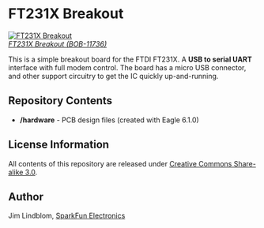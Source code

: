 FT231X Breakout
========================

[![FT231X Breakout](https://dlnmh9ip6v2uc.cloudfront.net/images/products/1/1/7/3/6/11736-01_medium.jpg)  
*FT231X Breakout (BOB-11736)*](https://www.sparkfun.com/products/11736)

This is a simple breakout board for the FTDI FT231X. A **USB to serial UART** interface with full modem control. The board has a micro USB connector, and other support circuitry to get the IC quickly up-and-running.

Repository Contents
-------------------

* **/hardware** - PCB design files (created with Eagle 6.1.0)

License Information
-------------------

All contents of this repository are released under [Creative Commons Share-alike 3.0](http://creativecommons.org/licenses/by-sa/3.0/).

Author
------

Jim Lindblom, [SparkFun Electronics](https://www.sparkfun.com)
